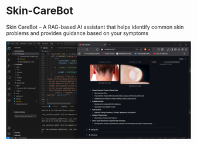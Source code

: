 # Skin-CareBot

Skin CareBot – A RAG-based AI assistant that helps identify common skin problems and provides guidance based on your symptoms

![1758911609637](image/README/1758911609637.png)
